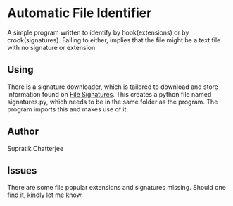 # Automatic File Identifier

A simple program written to identify by hook(extensions) or by crook(signatures). Failing to either, implies that the file might be a text file with no signature or extension.

## Using

There is a signature downloader, which is tailored to download and store information found on [File Signatures](https://filesignatures.net/). This creates a python file named signatures.py, which needs to be in the same folder as the program.
The program imports this and makes use of it.

## Author

Supratik Chatterjee

## Issues

There are some file popular extensions and signatures missing. Should one find it, kindly let me know.
